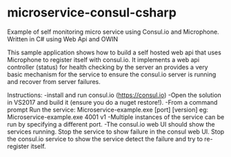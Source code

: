 # microservice-consul-csharp
Example of self monitoring micro service using Consul.io and Microphone.  Written in C# using Web Api and OWIN

This sample application shows how to build a self hosted web api that uses Microphone to register itself with consul.io.  It implements a web api controller (status) for health checking by 
the server an provides a very basic mechanism for the service to ensure the consul.io server is running and recover from server failures.

Instructions:
-install and run consul.io (https://consul.io)
-Open the solution in VS2017 and build it (ensure you do a nuget restore!).
-From a command prompt Run the service: Microservice-example.exe [port] [version]  eg: Microservice-example.exe 4001 v1
-Multiple instances of the service can be run by specifying a different port.
-The consul.io web UI should show the services running. Stop the service to show failure in the consul web UI.  Stop the consul.io service to 
show the service detect the failure and try to re-register itself.
